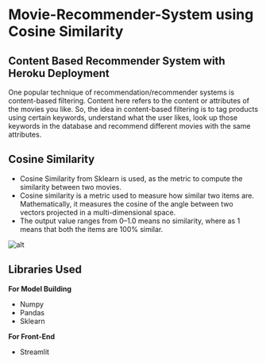 # Movie-Recommender-System using Cosine Similarity


## Content Based Recommender System with Heroku Deployment
One popular technique of recommendation/recommender systems is content-based filtering. Content here refers to the content or attributes of the movies you like. So, the idea in content-based filtering is to tag products using certain keywords, understand what the user likes, look up those keywords in the database and recommend different movies with the same attributes.

## Cosine Similarity
* Cosine Similarity from Sklearn is used, as the metric to compute the similarity between two movies.
* Cosine similarity is a metric used to measure how similar two items are. Mathematically, it measures the cosine of the angle between two vectors projected in a multi-dimensional space.
* The output value ranges from 0–1.0 means no similarity, where as 1 means that both the items are 100% similar.

![alt](https://external-content.duckduckgo.com/iu/?u=https%3A%2F%2Ftse4.mm.bing.net%2Fth%3Fid%3DOIP.BuCMhjf0AAMZ0FE4mT-A_QHaFt%26pid%3DApi&f=1 "Cosine Similarity")

## Libraries Used
**For Model Building**
* Numpy
* Pandas
* Sklearn

**For Front-End**
* Streamlit




